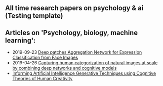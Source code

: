 ##  All time research papers on psychology & ai (Testing template)


## Articles on 'Psychology, biology, machine learning':

- 2019-09-23 [Deep patches Aggregation Network for Expression Classification from Face Images](https://arxiv.org/pdf/1909.10305)
- 2019-04-26 [Capturing human categorization of natural images at scale by combining deep networks and cognitive models](https://arxiv.org/pdf/1904.12690)
- [Informing Artificial Intelligence Generative Techniques using Cognitive Theories of Human Creativity](arxiv.org/pdf/1812.05556)
